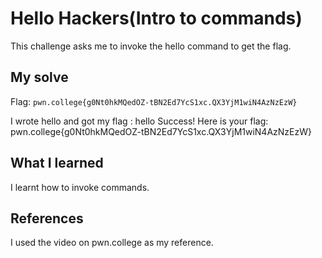 # Hello Hackers(Intro to commands)
This challenge asks me to invoke the hello command to get the flag.

## My solve
Flag: `pwn.college{g0Nt0hkMQedOZ-tBN2Ed7YcS1xc.QX3YjM1wiN4AzNzEzW}`

I wrote hello and got my flag :
hello
Success! Here is your flag:
pwn.college{g0Nt0hkMQedOZ-tBN2Ed7YcS1xc.QX3YjM1wiN4AzNzEzW}

## What I learned
I learnt how to invoke commands.

## References 
I used the video on pwn.college as my reference.
